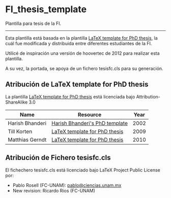 # FI_thesis_template
Plantilla para tesis de la FI.
_______


Esta plantilla está basada en la plantilla [LaTeX template for PhD thesis](https://openwetware.org/wiki/LaTeX_template_for_PhD_thesis), la cuál fue modificada y distribuida entre diferentes estudiantes de la FI.

Utilicé de inspiración una versión de hoovertec de 2012 para realizar esta plantilla.

A su vez, la portada, se apoya de un fichero tesisfc.cls para su generación.



## Atribución de LaTeX template for PhD thesis

La plantilla [LaTeX template for PhD thesis](https://openwetware.org/wiki/LaTeX_template_for_PhD_thesis) está licenciada bajo Attribution-ShareAlike 3.0 

|Name |Resource  | Year|
--- | --- | ---
|Harish Bhanderi|[Harish Bhanderi's PhD template](http://www-h.eng.cam.ac.uk/help/tpl/textprocessing/ThesisStyle/)|2002|
|Till Korten| [LaTeX template for PhD thesis](https://openwetware.org/wiki/LaTeX_template_for_PhD_thesis)|2009|
|Matthias Gerndt| [LaTeX template for PhD thesis](https://openwetware.org/wiki/File:PhDtemplateLATEX.zip)|2010|


## Atribución de Fichero tesisfc.cls

El fichechero tesisfc.cls está licenciado bajo LaTeX Project Public License por:


* Pablo Rosell (FC-UNAM): pablo@ciencias.unam.mx
* New revision: Ricardo Rios (FC-UNAM)

